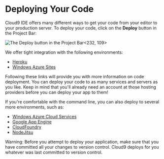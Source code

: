 # Deploying Your Code

Cloud9 IDE offers many different ways to get your code from your editor to your 
production server. To deploy your code, click on the **Deploy** button in the 
Project Bar:

![The Deploy button in the Project Bar](./resources/images/deployButton.png)<232, 109>

We offer tight integration with the following environments:

* [Heroku](deploying_to_heroku.html)
* [Windows Azure Sites](deploying_to_windows_azure_sites.html)

Following these links will provide you with more information on code deployment.
You can deploy your code to as many services and servers as you like. Keep in 
mind that you'll already need an account at those hosting providers before you 
can deploy your app to them!

If you're comfortable with the command line, you can also deploy to several more
environments, such as:

* [Windows Azure Cloud Services](./deploying_via_cli.html#windows-azure-cloud-services)
* [Google App Engine](./deploying_via_cli.html#google-app-engine)
* [CloudFoundry](./deploying_via_cli.html#cloudfoundry)
* [NodeJitsu](./deploying_via_cli.html#nodejitsu)

Warning: Before you attempt to deploy your application, make sure that you have 
committed all your changes to version control. Cloud9 deploys for you whatever 
was last committed to version control.